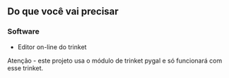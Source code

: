 ## Do que você vai precisar

### Software

+ Editor on-line do trinket

Atenção - este projeto usa o módulo de trinket pygal e só funcionará com esse trinket.